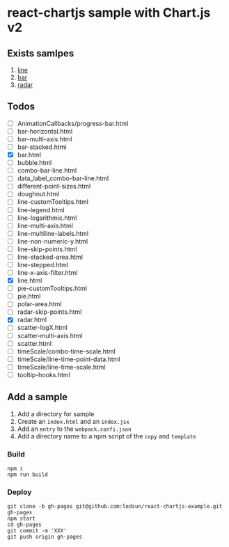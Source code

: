 # react-chartjs sample with Chart.js v2

## Exists samlpes

1. [line](https://ledsun.github.io/react-chartjs-example/line/)
2. [bar](https://ledsun.github.io/react-chartjs-example/bar/)
3. [radar](https://ledsun.github.io/react-chartjs-example/radar/)

## Todos

- [ ] AnimationCallbacks/progress-bar.html
- [ ] bar-horizontal.html
- [ ] bar-multi-axis.html
- [ ] bar-stacked.html
- [x] bar.html
- [ ] bubble.html
- [ ] combo-bar-line.html
- [ ] data_label_combo-bar-line.html
- [ ] different-point-sizes.html
- [ ] doughnut.html
- [ ] line-customTooltips.html
- [ ] line-legend.html
- [ ] line-logarithmic.html
- [ ] line-multi-axis.html
- [ ] line-multiline-labels.html
- [ ] line-non-numeric-y.html
- [ ] line-skip-points.html
- [ ] line-stacked-area.html
- [ ] line-stepped.html
- [ ] line-x-axis-filter.html
- [x] line.html
- [ ] pie-customTooltips.html
- [ ] pie.html
- [ ] polar-area.html
- [ ] radar-skip-points.html
- [x] radar.html
- [ ] scatter-logX.html
- [ ] scatter-multi-axis.html
- [ ] scatter.html
- [ ] timeScale/combo-time-scale.html
- [ ] timeScale/line-time-point-data.html
- [ ] timeScale/line-time-scale.html
- [ ] tooltip-hooks.html

## Add a sample

1. Add a directory for sample
2. Create an `index.html` and an `index.jsx`
3. Add an `entry` to the `webpack.confi.json`
4. Add a directory name to a npm script of the `copy` and `template`

### Build

```
npm i
npm run build
```

### Deploy

```
git clone -b gh-pages git@github.com:ledsun/react-chartjs-example.git gh-pages
npm start
cd gh-pages
git commit -m 'XXX'
git push origin gh-pages
```

